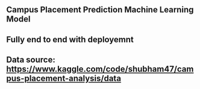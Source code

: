 ## Campus Placement Prediction Machine Learning Model
## Fully end to end with deployemnt
## Data source: https://www.kaggle.com/code/shubham47/campus-placement-analysis/data